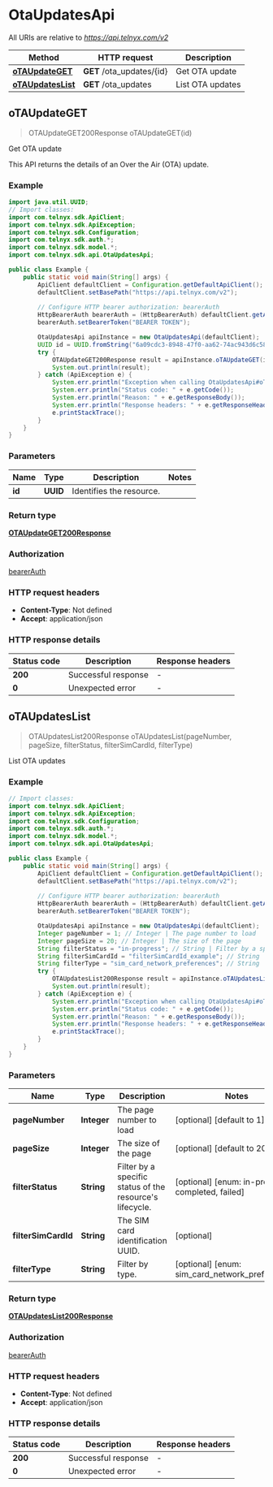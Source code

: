 # OtaUpdatesApi

All URIs are relative to *https://api.telnyx.com/v2*

Method | HTTP request | Description
------------- | ------------- | -------------
[**oTAUpdateGET**](OtaUpdatesApi.md#oTAUpdateGET) | **GET** /ota_updates/{id} | Get OTA update
[**oTAUpdatesList**](OtaUpdatesApi.md#oTAUpdatesList) | **GET** /ota_updates | List OTA updates



## oTAUpdateGET

> OTAUpdateGET200Response oTAUpdateGET(id)

Get OTA update

This API returns the details of an Over the Air (OTA) update.

### Example

```java
import java.util.UUID;
// Import classes:
import com.telnyx.sdk.ApiClient;
import com.telnyx.sdk.ApiException;
import com.telnyx.sdk.Configuration;
import com.telnyx.sdk.auth.*;
import com.telnyx.sdk.model.*;
import com.telnyx.sdk.api.OtaUpdatesApi;

public class Example {
    public static void main(String[] args) {
        ApiClient defaultClient = Configuration.getDefaultApiClient();
        defaultClient.setBasePath("https://api.telnyx.com/v2");
        
        // Configure HTTP bearer authorization: bearerAuth
        HttpBearerAuth bearerAuth = (HttpBearerAuth) defaultClient.getAuthentication("bearerAuth");
        bearerAuth.setBearerToken("BEARER TOKEN");

        OtaUpdatesApi apiInstance = new OtaUpdatesApi(defaultClient);
        UUID id = UUID.fromString("6a09cdc3-8948-47f0-aa62-74ac943d6c58"); // UUID | Identifies the resource.
        try {
            OTAUpdateGET200Response result = apiInstance.oTAUpdateGET(id);
            System.out.println(result);
        } catch (ApiException e) {
            System.err.println("Exception when calling OtaUpdatesApi#oTAUpdateGET");
            System.err.println("Status code: " + e.getCode());
            System.err.println("Reason: " + e.getResponseBody());
            System.err.println("Response headers: " + e.getResponseHeaders());
            e.printStackTrace();
        }
    }
}
```

### Parameters


Name | Type | Description  | Notes
------------- | ------------- | ------------- | -------------
 **id** | **UUID**| Identifies the resource. |

### Return type

[**OTAUpdateGET200Response**](OTAUpdateGET200Response.md)

### Authorization

[bearerAuth](../README.md#bearerAuth)

### HTTP request headers

- **Content-Type**: Not defined
- **Accept**: application/json

### HTTP response details
| Status code | Description | Response headers |
|-------------|-------------|------------------|
| **200** | Successful response |  -  |
| **0** | Unexpected error |  -  |


## oTAUpdatesList

> OTAUpdatesList200Response oTAUpdatesList(pageNumber, pageSize, filterStatus, filterSimCardId, filterType)

List OTA updates

### Example

```java
// Import classes:
import com.telnyx.sdk.ApiClient;
import com.telnyx.sdk.ApiException;
import com.telnyx.sdk.Configuration;
import com.telnyx.sdk.auth.*;
import com.telnyx.sdk.model.*;
import com.telnyx.sdk.api.OtaUpdatesApi;

public class Example {
    public static void main(String[] args) {
        ApiClient defaultClient = Configuration.getDefaultApiClient();
        defaultClient.setBasePath("https://api.telnyx.com/v2");
        
        // Configure HTTP bearer authorization: bearerAuth
        HttpBearerAuth bearerAuth = (HttpBearerAuth) defaultClient.getAuthentication("bearerAuth");
        bearerAuth.setBearerToken("BEARER TOKEN");

        OtaUpdatesApi apiInstance = new OtaUpdatesApi(defaultClient);
        Integer pageNumber = 1; // Integer | The page number to load
        Integer pageSize = 20; // Integer | The size of the page
        String filterStatus = "in-progress"; // String | Filter by a specific status of the resource's lifecycle.
        String filterSimCardId = "filterSimCardId_example"; // String | The SIM card identification UUID.
        String filterType = "sim_card_network_preferences"; // String | Filter by type.
        try {
            OTAUpdatesList200Response result = apiInstance.oTAUpdatesList(pageNumber, pageSize, filterStatus, filterSimCardId, filterType);
            System.out.println(result);
        } catch (ApiException e) {
            System.err.println("Exception when calling OtaUpdatesApi#oTAUpdatesList");
            System.err.println("Status code: " + e.getCode());
            System.err.println("Reason: " + e.getResponseBody());
            System.err.println("Response headers: " + e.getResponseHeaders());
            e.printStackTrace();
        }
    }
}
```

### Parameters


Name | Type | Description  | Notes
------------- | ------------- | ------------- | -------------
 **pageNumber** | **Integer**| The page number to load | [optional] [default to 1]
 **pageSize** | **Integer**| The size of the page | [optional] [default to 20]
 **filterStatus** | **String**| Filter by a specific status of the resource&#39;s lifecycle. | [optional] [enum: in-progress, completed, failed]
 **filterSimCardId** | **String**| The SIM card identification UUID. | [optional]
 **filterType** | **String**| Filter by type. | [optional] [enum: sim_card_network_preferences]

### Return type

[**OTAUpdatesList200Response**](OTAUpdatesList200Response.md)

### Authorization

[bearerAuth](../README.md#bearerAuth)

### HTTP request headers

- **Content-Type**: Not defined
- **Accept**: application/json

### HTTP response details
| Status code | Description | Response headers |
|-------------|-------------|------------------|
| **200** | Successful response |  -  |
| **0** | Unexpected error |  -  |

